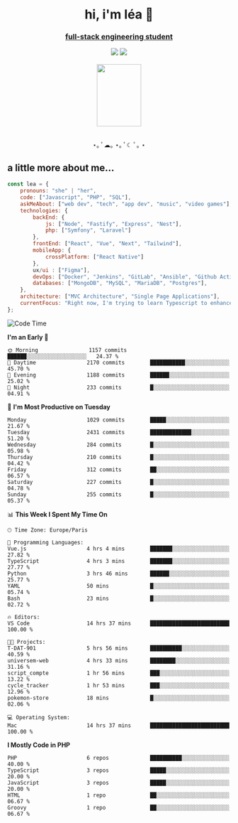 <h1 align="center">hi, i'm léa 🌙</h1>
<h3 align="center"><ins>full-stack engineering student</ins></h3>  
<div align="center">
  <a href="https://www.linkedin.com/in/lea-reiter22/"><img src="https://img.shields.io/badge/LinkedIn-0077B5?style=for-the-badge&logo=linkedin&logoColor=white"/></a>
  <a href="mailto:lea.reiter@outlook.fr"><img src="https://img.shields.io/badge/Contact-2A2A2A?style=for-the-badge&logo=minutemailer&logoColor=white"/></a>
</div>
<br>
  <div align="center">  <img src="https://github.com/xmnchild/xmnchild/blob/main/1702415560_StardewValleyHappyGreyCat.png" height="140" width="100"/>
</div>
<br>
  <p align="center">
                 ⋆｡ ﾟ☁︎｡ ⋆｡ ﾟ☾ ﾟ｡ ⋆
  </p>
  <h2>a little more about me...</h2>
  
```js
const lea = {
    pronouns: "she" | "her",
    code: ["Javascript", "PHP", "SQL"],
    askMeAbout: ["web dev", "tech", "app dev", "music", "video games"],
    technologies: {
        backEnd: {
            js: ["Node", "Fastify", "Express", "Nest"],
            php: ["Symfony", "Laravel"]
        },
        frontEnd: ["React", "Vue", "Next", "Tailwind"],
        mobileApp: {
            crossPlatform: ["React Native"]
        },
        ux/ui : ["Figma"],
        devOps: ["Docker", "Jenkins", "GitLab", "Ansible", "Github Actions"],
        databases: ["MongoDB", "MySQL", "MariaDB", "Postgres"],
    },
    architecture: ["MVC Architecture", "Single Page Applications"],
    currentFocus: "Right now, I'm trying to learn Typescript to enhance my Javascript development.",
};
```
<!--START_SECTION:waka-->
![Code Time](http://img.shields.io/badge/Code%20Time-139%20hrs%209%20mins-blue)

**I'm an Early 🐤** 

```text
🌞 Morning                1157 commits        ██████░░░░░░░░░░░░░░░░░░░   24.37 % 
🌆 Daytime                2170 commits        ███████████░░░░░░░░░░░░░░   45.70 % 
🌃 Evening                1188 commits        ██████░░░░░░░░░░░░░░░░░░░   25.02 % 
🌙 Night                  233 commits         █░░░░░░░░░░░░░░░░░░░░░░░░   04.91 % 
```
📅 **I'm Most Productive on Tuesday** 

```text
Monday                   1029 commits        █████░░░░░░░░░░░░░░░░░░░░   21.67 % 
Tuesday                  2431 commits        █████████████░░░░░░░░░░░░   51.20 % 
Wednesday                284 commits         █░░░░░░░░░░░░░░░░░░░░░░░░   05.98 % 
Thursday                 210 commits         █░░░░░░░░░░░░░░░░░░░░░░░░   04.42 % 
Friday                   312 commits         ██░░░░░░░░░░░░░░░░░░░░░░░   06.57 % 
Saturday                 227 commits         █░░░░░░░░░░░░░░░░░░░░░░░░   04.78 % 
Sunday                   255 commits         █░░░░░░░░░░░░░░░░░░░░░░░░   05.37 % 
```


📊 **This Week I Spent My Time On** 

```text
🕑︎ Time Zone: Europe/Paris

💬 Programming Languages: 
Vue.js                   4 hrs 4 mins        ███████░░░░░░░░░░░░░░░░░░   27.82 % 
TypeScript               4 hrs 3 mins        ███████░░░░░░░░░░░░░░░░░░   27.77 % 
Python                   3 hrs 46 mins       ██████░░░░░░░░░░░░░░░░░░░   25.77 % 
YAML                     50 mins             █░░░░░░░░░░░░░░░░░░░░░░░░   05.74 % 
Bash                     23 mins             █░░░░░░░░░░░░░░░░░░░░░░░░   02.72 % 

🔥 Editors: 
VS Code                  14 hrs 37 mins      █████████████████████████   100.00 % 

🐱‍💻 Projects: 
T-DAT-901                5 hrs 56 mins       ██████████░░░░░░░░░░░░░░░   40.59 % 
universem-web            4 hrs 33 mins       ████████░░░░░░░░░░░░░░░░░   31.16 % 
script_compte            1 hr 56 mins        ███░░░░░░░░░░░░░░░░░░░░░░   13.22 % 
cycle_tracker            1 hr 53 mins        ███░░░░░░░░░░░░░░░░░░░░░░   12.96 % 
pokemon-store            18 mins             █░░░░░░░░░░░░░░░░░░░░░░░░   02.06 % 

💻 Operating System: 
Mac                      14 hrs 37 mins      █████████████████████████   100.00 % 
```

**I Mostly Code in PHP** 

```text
PHP                      6 repos             ██████████░░░░░░░░░░░░░░░   40.00 % 
TypeScript               3 repos             █████░░░░░░░░░░░░░░░░░░░░   20.00 % 
JavaScript               3 repos             █████░░░░░░░░░░░░░░░░░░░░   20.00 % 
HTML                     1 repo              ██░░░░░░░░░░░░░░░░░░░░░░░   06.67 % 
Groovy                   1 repo              ██░░░░░░░░░░░░░░░░░░░░░░░   06.67 % 
```




<!--END_SECTION:waka-->
